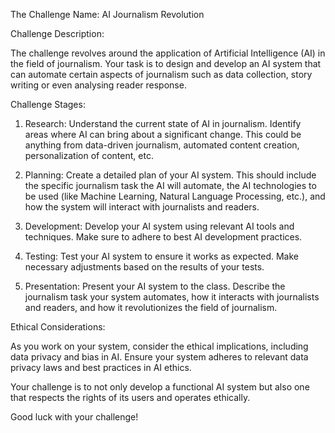 The Challenge Name: AI Journalism Revolution 

Challenge Description:

The challenge revolves around the application of Artificial Intelligence (AI) in the field of journalism. Your task is to design and develop an AI system that can automate certain aspects of journalism such as data collection, story writing or even analysing reader response. 

Challenge Stages:

1. Research: Understand the current state of AI in journalism. Identify areas where AI can bring about a significant change. This could be anything from data-driven journalism, automated content creation, personalization of content, etc. 

2. Planning: Create a detailed plan of your AI system. This should include the specific journalism task the AI will automate, the AI technologies to be used (like Machine Learning, Natural Language Processing, etc.), and how the system will interact with journalists and readers.

3. Development: Develop your AI system using relevant AI tools and techniques. Make sure to adhere to best AI development practices.

4. Testing: Test your AI system to ensure it works as expected. Make necessary adjustments based on the results of your tests.

5. Presentation: Present your AI system to the class. Describe the journalism task your system automates, how it interacts with journalists and readers, and how it revolutionizes the field of journalism.

Ethical Considerations: 

As you work on your system, consider the ethical implications, including data privacy and bias in AI. Ensure your system adheres to relevant data privacy laws and best practices in AI ethics. 

Your challenge is to not only develop a functional AI system but also one that respects the rights of its users and operates ethically. 

Good luck with your challenge!